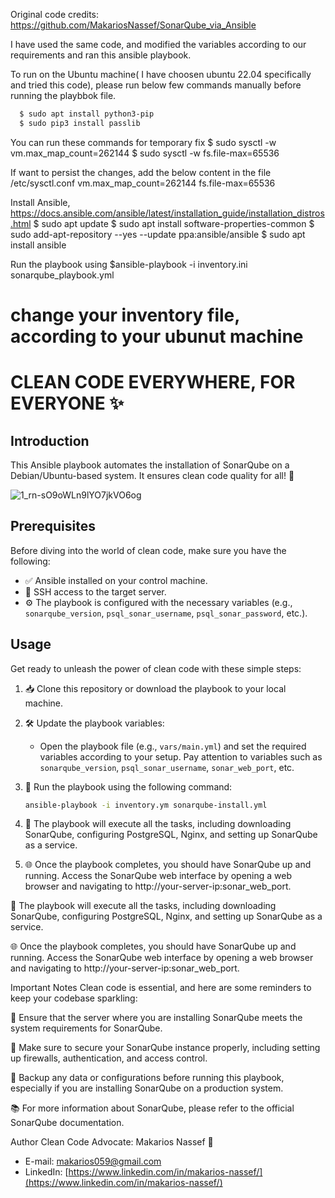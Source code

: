 Original code credits: https://github.com/MakariosNassef/SonarQube_via_Ansible

I have used the same code, and modified the variables according to our requirements and ran this ansible playbook.

To run on the Ubuntu machine( I have choosen ubuntu 22.04 specifically and tried this code), please run below few commands manually before running the playbbok file.
 ```bash
   $ sudo apt install python3-pip
   $ sudo pip3 install passlib
 ```

You can run these commands for temporary fix
$ sudo sysctl -w vm.max_map_count=262144
$ sudo sysctl -w fs.file-max=65536

If want to persist the changes, add the below content in the file /etc/sysctl.conf
vm.max_map_count=262144
fs.file-max=65536

Install Ansible, https://docs.ansible.com/ansible/latest/installation_guide/installation_distros.html
$ sudo apt update
$ sudo apt install software-properties-common
$ sudo add-apt-repository --yes --update ppa:ansible/ansible
$ sudo apt install ansible

Run the playbook using $ansible-playbook -i inventory.ini sonarqube_playbook.yml
# change your inventory file, according to your ubunut machine

# CLEAN CODE EVERYWHERE, FOR EVERYONE ✨

## Introduction
This Ansible playbook automates the installation of SonarQube on a Debian/Ubuntu-based system. It ensures clean code quality for all! 🧹

![1_rn-sO9oWLn9lYO7jkVO6og](https://github.com/MakariosNassef/SonarQube_via_Ansible/assets/28235504/444c376f-7791-4f32-91fd-cf246254ca91)


## Prerequisites
Before diving into the world of clean code, make sure you have the following:

- ✅ Ansible installed on your control machine.
- 🚀 SSH access to the target server.
- ⚙️ The playbook is configured with the necessary variables (e.g., `sonarqube_version`, `psql_sonar_username`, `psql_sonar_password`, etc.).

## Usage
Get ready to unleash the power of clean code with these simple steps:

1. 📥 Clone this repository or download the playbook to your local machine.

2. 🛠️ Update the playbook variables:
   - Open the playbook file (e.g., `vars/main.yml`) and set the required variables according to your setup. Pay attention to variables such as `sonarqube_version`, `psql_sonar_username`, `sonar_web_port`, etc.

3. 🚀 Run the playbook using the following command:

   ```bash
   ansible-playbook -i inventory.ym sonarqube-install.yml
   ```


1. 🎉 The playbook will execute all the tasks, including downloading SonarQube, configuring PostgreSQL, Nginx, and setting up SonarQube as a service.

2. 🌐 Once the playbook completes, you should have SonarQube up and running. Access the SonarQube web interface by opening a web browser and navigating to http://your-server-ip:sonar_web_port.


🎉 The playbook will execute all the tasks, including downloading SonarQube, configuring PostgreSQL, Nginx, and setting up SonarQube as a service.

🌐 Once the playbook completes, you should have SonarQube up and running. Access the SonarQube web interface by opening a web browser and navigating to http://your-server-ip:sonar_web_port.

Important Notes
Clean code is essential, and here are some reminders to keep your codebase sparkling:

🧽 Ensure that the server where you are installing SonarQube meets the system requirements for SonarQube.

🔐 Make sure to secure your SonarQube instance properly, including setting up firewalls, authentication, and access control.

💾 Backup any data or configurations before running this playbook, especially if you are installing SonarQube on a production system.

📚 For more information about SonarQube, please refer to the official SonarQube documentation.

Author
Clean Code Advocate: Makarios Nassef 🧼 

- E-mail: [makarios059@gmail.com](mailto:makarios059@gmail.com)
- LinkedIn: [https://www.linkedin.com/in/makarios-nassef/](https://www.linkedin.com/in/makarios-nassef/)
